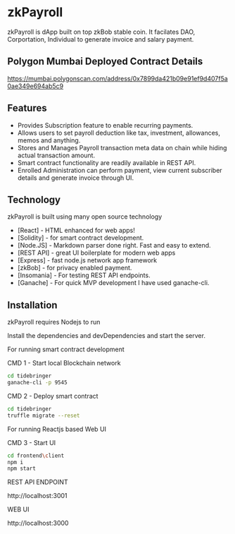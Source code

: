 # zkPayroll

zkPayroll is dApp built on top zkBob stable coin. It facilates DAO, Corportation, Individual to generate invoice and salary payment.

## Polygon Mumbai Deployed Contract Details

https://mumbai.polygonscan.com/address/0x7899da421b09e91ef9d407f5a0ae349e694ab5c9

## Features
- Provides Subscription feature to enable recurring payments.
- Allows users to set payroll deduction like tax, investment, allowances, memos and anything.
- Stores and Manages Payroll transaction meta data on chain while hiding actual transaction amount.
- Smart contract functionality are readily available in REST API.
- Enrolled Administration can perform payment, view current subscriber details and generate invoice through UI.

## Technology

zkPayroll is built using many open source technology 

- [React] - HTML enhanced for web apps!
- [Solidity] - for smart contract development.
- [Node.JS] - Markdown parser done right. Fast and easy to extend.
- [REST API] - great UI boilerplate for modern web apps
- [Express] - fast node.js network app framework 
- [zkBob] - for privacy enabled payment.
- [Insomania] - For testing REST API endpoints.
- [Ganache] - For quick MVP development I have used ganache-cli.

## Installation

zkPayroll requires Nodejs to run

Install the dependencies and devDependencies and start the server.

For running smart contract development

CMD 1 - Start local Blockchain network

```sh
cd tidebringer
ganache-cli -p 9545
```

CMD 2 - Deploy smart contract

```sh
cd tidebringer
truffle migrate --reset
```

For running Reactjs based Web UI

CMD 3 - Start UI

```sh
cd frontend\client
npm i
npm start
```

REST API ENDPOINT 

http://localhost:3001

WEB UI

http://localhost:3000


